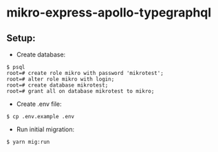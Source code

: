 # mikro-express-apollo-typegraphql

## Setup:
* Create database:
```
$ psql
root=# create role mikro with password 'mikrotest';
root=# alter role mikro with login;
root=# create database mikrotest;
root=# grant all on database mikrotest to mikro;
```

* Create .env file:
```
$ cp .env.example .env
```

* Run initial migration:
```
$ yarn mig:run
```